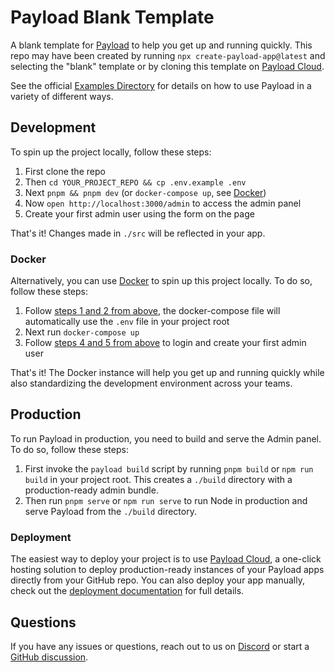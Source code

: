 # Payload Blank Template

A blank template for [Payload](https://github.com/payloadcms/payload) to help
you get up and running quickly. This repo may have been created by running
`npx create-payload-app@latest` and selecting the "blank" template or by cloning
this template on [Payload Cloud](https://payloadcms.com/new/clone/blank).

See the official
[Examples Directory](https://github.com/payloadcms/payload/tree/main/examples)
for details on how to use Payload in a variety of different ways.

## Development

To spin up the project locally, follow these steps:

1. First clone the repo
1. Then `cd YOUR_PROJECT_REPO && cp .env.example .env`
1. Next `pnpm && pnpm dev` (or `docker-compose up`, see [Docker](#docker))
1. Now `open http://localhost:3000/admin` to access the admin panel
1. Create your first admin user using the form on the page

That's it! Changes made in `./src` will be reflected in your app.

### Docker

Alternatively, you can use [Docker](https://www.docker.com) to spin up this
project locally. To do so, follow these steps:

1. Follow [steps 1 and 2 from above](#development), the docker-compose file will
   automatically use the `.env` file in your project root
1. Next run `docker-compose up`
1. Follow [steps 4 and 5 from above](#development) to login and create your
   first admin user

That's it! The Docker instance will help you get up and running quickly while
also standardizing the development environment across your teams.

## Production

To run Payload in production, you need to build and serve the Admin panel. To do
so, follow these steps:

1. First invoke the `payload build` script by running `pnpm build` or
   `npm run build` in your project root. This creates a `./build` directory with
   a production-ready admin bundle.
1. Then run `pnpm serve` or `npm run serve` to run Node in production and serve
   Payload from the `./build` directory.

### Deployment

The easiest way to deploy your project is to use
[Payload Cloud](https://payloadcms.com/new/import), a one-click hosting solution
to deploy production-ready instances of your Payload apps directly from your
GitHub repo. You can also deploy your app manually, check out the
[deployment documentation](https://payloadcms.com/docs/production/deployment)
for full details.

## Questions

If you have any issues or questions, reach out to us on
[Discord](https://discord.com/invite/payload) or start a
[GitHub discussion](https://github.com/payloadcms/payload/discussions).
